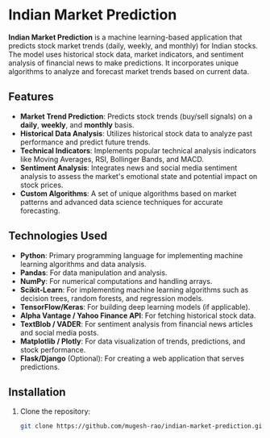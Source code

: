 # Indian Market Prediction

**Indian Market Prediction** is a machine learning-based application that predicts stock market trends (daily, weekly, and monthly) for Indian stocks. The model uses historical stock data, market indicators, and sentiment analysis of financial news to make predictions. It incorporates unique algorithms to analyze and forecast market trends based on current data.

## Features

- **Market Trend Prediction**: Predicts stock trends (buy/sell signals) on a **daily**, **weekly**, and **monthly** basis.
- **Historical Data Analysis**: Utilizes historical stock data to analyze past performance and predict future trends.
- **Technical Indicators**: Implements popular technical analysis indicators like Moving Averages, RSI, Bollinger Bands, and MACD.
- **Sentiment Analysis**: Integrates news and social media sentiment analysis to assess the market's emotional state and potential impact on stock prices.
- **Custom Algorithms**: A set of unique algorithms based on market patterns and advanced data science techniques for accurate forecasting.

## Technologies Used

- **Python**: Primary programming language for implementing machine learning algorithms and data analysis.
- **Pandas**: For data manipulation and analysis.
- **NumPy**: For numerical computations and handling arrays.
- **Scikit-Learn**: For implementing machine learning algorithms such as decision trees, random forests, and regression models.
- **TensorFlow/Keras**: For building deep learning models (if applicable).
- **Alpha Vantage / Yahoo Finance API**: For fetching historical stock data.
- **TextBlob / VADER**: For sentiment analysis from financial news articles and social media posts.
- **Matplotlib / Plotly**: For data visualization of trends, predictions, and stock performance.
- **Flask/Django** (Optional): For creating a web application that serves predictions.

## Installation

1. Clone the repository:

   ```bash
   git clone https://github.com/mugesh-rao/indian-market-prediction.git

